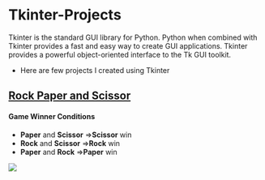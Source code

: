 # Tkinter-Projects
Tkinter is the standard GUI library for Python. Python when combined with Tkinter provides a fast and easy way to create GUI applications. Tkinter provides a powerful object-oriented interface to the Tk GUI toolkit.
* Here are few projects I created using Tkinter

## [Rock Paper and Scissor](https://github.com/SakshiKhandare/Tkinter-Projects/tree/master/Rock_Paper_Scissor)
#### Game Winner Conditions
* **Paper** and **Scissor** =>**Scissor** win
* **Rock** and **Scissor** =>**Rock** win
* **Paper** and **Rock** =>**Paper** win

![](https://media.giphy.com/media/zKJglgEBltRkW6ki59/giphy.gif)
